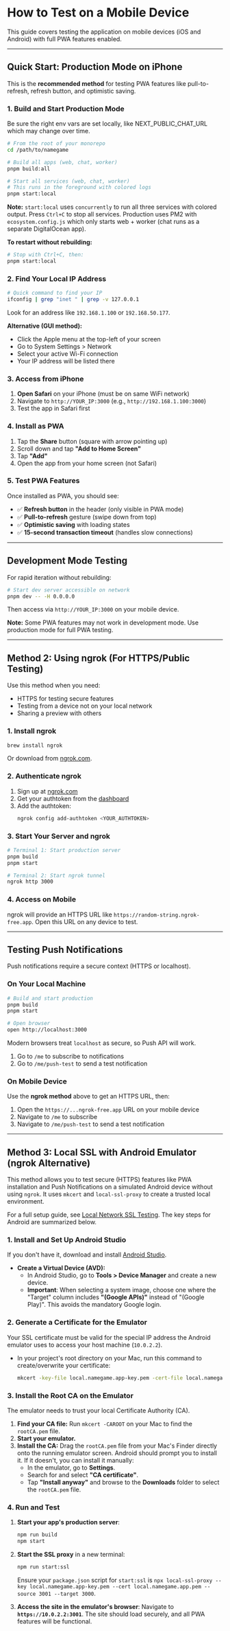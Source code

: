 # How to Test on a Mobile Device

This guide covers testing the application on mobile devices (iOS and Android) with full PWA features enabled.

---

## Quick Start: Production Mode on iPhone

This is the **recommended method** for testing PWA features like pull-to-refresh, refresh button, and optimistic saving.

### 1. Build and Start Production Mode

Be sure the right env vars are set locally, like NEXT_PUBLIC_CHAT_URL which
may change over time.

```bash
# From the root of your monorepo
cd /path/to/namegame

# Build all apps (web, chat, worker)
pnpm build:all

# Start all services (web, chat, worker)
# This runs in the foreground with colored logs
pnpm start:local
```

**Note:** `start:local` uses `concurrently` to run all three services with colored output. Press `Ctrl+C` to stop all services. Production uses PM2 with `ecosystem.config.js` which only starts web + worker (chat runs as a separate DigitalOcean app).

**To restart without rebuilding:**

```bash
# Stop with Ctrl+C, then:
pnpm start:local
```

### 2. Find Your Local IP Address

```bash
# Quick command to find your IP
ifconfig | grep "inet " | grep -v 127.0.0.1
```

Look for an address like `192.168.1.100` or `192.168.50.177`.

**Alternative (GUI method):**

- Click the Apple menu at the top-left of your screen
- Go to System Settings > Network
- Select your active Wi-Fi connection
- Your IP address will be listed there

### 3. Access from iPhone

1. **Open Safari** on your iPhone (must be on same WiFi network)
2. Navigate to `http://YOUR_IP:3000` (e.g., `http://192.168.1.100:3000`)
3. Test the app in Safari first

### 4. Install as PWA

1. Tap the **Share** button (square with arrow pointing up)
2. Scroll down and tap **"Add to Home Screen"**
3. Tap **"Add"**
4. Open the app from your home screen (not Safari)

### 5. Test PWA Features

Once installed as PWA, you should see:

- ✅ **Refresh button** in the header (only visible in PWA mode)
- ✅ **Pull-to-refresh** gesture (swipe down from top)
- ✅ **Optimistic saving** with loading states
- ✅ **15-second transaction timeout** (handles slow connections)

---

## Development Mode Testing

For rapid iteration without rebuilding:

```bash
# Start dev server accessible on network
pnpm dev -- -H 0.0.0.0
```

Then access via `http://YOUR_IP:3000` on your mobile device.

**Note:** Some PWA features may not work in development mode. Use production mode for full PWA testing.

---

## Method 2: Using ngrok (For HTTPS/Public Testing)

Use this method when you need:

- HTTPS for testing secure features
- Testing from a device not on your local network
- Sharing a preview with others

### 1. Install ngrok

```bash
brew install ngrok
```

Or download from [ngrok.com](https://ngrok.com/download).

### 2. Authenticate ngrok

1. Sign up at [ngrok.com](https://dashboard.ngrok.com/signup)
2. Get your authtoken from the [dashboard](https://dashboard.ngrok.com/get-started/your-authtoken)
3. Add the authtoken:
   ```bash
   ngrok config add-authtoken <YOUR_AUTHTOKEN>
   ```

### 3. Start Your Server and ngrok

```bash
# Terminal 1: Start production server
pnpm build
pnpm start

# Terminal 2: Start ngrok tunnel
ngrok http 3000
```

### 4. Access on Mobile

ngrok will provide an HTTPS URL like `https://random-string.ngrok-free.app`. Open this URL on any device to test.

---

## Testing Push Notifications

Push notifications require a secure context (HTTPS or localhost).

### On Your Local Machine

```bash
# Build and start production
pnpm build
pnpm start

# Open browser
open http://localhost:3000
```

Modern browsers treat `localhost` as secure, so Push API will work.

1. Go to `/me` to subscribe to notifications
2. Go to `/me/push-test` to send a test notification

### On Mobile Device

Use the **ngrok method** above to get an HTTPS URL, then:

1. Open the `https://...ngrok-free.app` URL on your mobile device
2. Navigate to `/me` to subscribe
3. Navigate to `/me/push-test` to send a test notification

---

## Method 3: Local SSL with Android Emulator (ngrok Alternative)

This method allows you to test secure (HTTPS) features like PWA installation and Push Notifications on a simulated Android device without using `ngrok`. It uses `mkcert` and `local-ssl-proxy` to create a trusted local environment.

For a full setup guide, see [Local Network SSL Testing](./local-network-ssl-like-ngrok.md). The key steps for Android are summarized below.

### 1. Install and Set Up Android Studio

If you don't have it, download and install [Android Studio](https://developer.android.com/studio).

- **Create a Virtual Device (AVD):**
  - In Android Studio, go to **Tools > Device Manager** and create a new device.
  - **Important**: When selecting a system image, choose one where the "Target" column includes **"(Google APIs)"** instead of "(Google Play)". This avoids the mandatory Google login.

### 2. Generate a Certificate for the Emulator

Your SSL certificate must be valid for the special IP address the Android emulator uses to access your host machine (`10.0.2.2`).

- In your project's root directory on your Mac, run this command to create/overwrite your certificate:
  ```bash
  mkcert -key-file local.namegame.app-key.pem -cert-file local.namegame.app.pem local.namegame.app 10.0.2.2
  ```

### 3. Install the Root CA on the Emulator

The emulator needs to trust your local Certificate Authority (CA).

1.  **Find your CA file:** Run `mkcert -CAROOT` on your Mac to find the `rootCA.pem` file.
2.  **Start your emulator.**
3.  **Install the CA:** Drag the `rootCA.pem` file from your Mac's Finder directly onto the running emulator screen. Android should prompt you to install it. If it doesn't, you can install it manually:
    - In the emulator, go to **Settings**.
    - Search for and select **"CA certificate"**.
    - Tap **"Install anyway"** and browse to the **Downloads** folder to select the `rootCA.pem` file.

### 4. Run and Test

1.  **Start your app's production server**:
    ```bash
    npm run build
    npm start
    ```
2.  **Start the SSL proxy** in a new terminal:

    ```bash
    npm run start:ssl
    ```

    Ensure your `package.json` script for `start:ssl` is `npx local-ssl-proxy --key local.namegame.app-key.pem --cert local.namegame.app.pem --source 3001 --target 3000`.

3.  **Access the site in the emulator's browser**:
    Navigate to **`https://10.0.2.2:3001`**. The site should load securely, and all PWA features will be functional.
